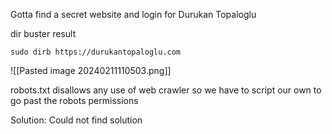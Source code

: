 Gotta find a secret website and login for Durukan Topaloglu

dir buster result
```
sudo dirb https://durukantopaloglu.com
```

![[Pasted image 20240211110503.png]]

robots.txt disallows any use of web crawler so we have to script our own to go past the robots permissions

Solution:
Could not find solution